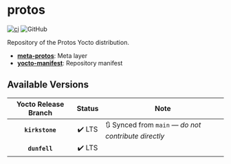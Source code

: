 # protos

[![ci](https://github.com/jhnc-oss/protos/actions/workflows/ci.yml/badge.svg)](https://github.com/jhnc-oss/protos/actions/workflows/ci.yml)
![GitHub](https://img.shields.io/github/license/jhnc-oss/protos?color=yellow)

Repository of the Protos Yocto distribution.

- [**meta-protos**](https://github.com/jhnc-oss/meta-protos): Meta layer
- [**yocto-manifest**](https://github.com/jhnc-oss/yocto-manifests): Repository manifest

## Available Versions

| Yocto Release Branch | Status | Note |
|:--------------------:|:------:|------|
| **`kirkstone`**      | :heavy_check_mark: LTS | :arrows_clockwise: Synced from `main` — *do not contribute directly* |
| **`dunfell`**        | :heavy_check_mark: LTS | |
